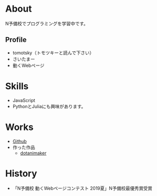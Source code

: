 # About
N予備校でプログラミングを学習中です。

## Profile
- tomotsky（トモツキーと読んで下さい）
- さいたまー
- 動くWebページ

# Skills
- JavaScript
- PythonとJuliaにも興味があります。

# Works
- [Github](https://github.com/tomotsky)
- 作った作品
  - [dotanimaker](https://tomotsky.github.io/dotanimaker/dotanimaker.html)

# History
- 「N予備校 動くWebページコンテスト 2019夏」N予備校最優秀賞受賞

